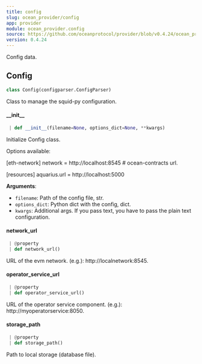 ```yaml
---
title: config
slug: ocean_provider/config
app: provider
module: ocean_provider.config
source: https://github.com/oceanprotocol/provider/blob/v0.4.24/ocean_provider/config.py
version: 0.4.24
---
```

Config data.

## Config

```python
class Config(configparser.ConfigParser)
```

Class to manage the squid-py configuration.

#### \_\_init\_\_

```python
 | def __init__(filename=None, options_dict=None, **kwargs)
```

Initialize Config class.

Options available:

[eth-network]
network = http://localhost:8545                            # ocean-contracts url.

[resources]
aquarius.url = http://localhost:5000

**Arguments**:

- `filename`: Path of the config file, str.
- `options_dict`: Python dict with the config, dict.
- `kwargs`: Additional args. If you pass text, you have to pass the plain text
configuration.

#### network\_url

```python
 | @property
 | def network_url()
```

URL of the evm network. (e.g.): http://localnetwork:8545.

#### operator\_service\_url

```python
 | @property
 | def operator_service_url()
```

URL of the operator service component. (e.g.): http://myoperatorservice:8050.

#### storage\_path

```python
 | @property
 | def storage_path()
```

Path to local storage (database file).

